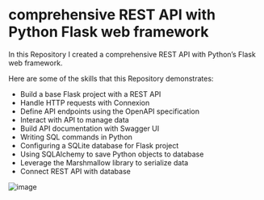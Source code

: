 # comprehensive REST API with Python Flask web framework

In this Repository I created a comprehensive REST API with Python’s Flask web framework.

Here are some of the skills that this Repository demonstrates:

- Build a base Flask project with a REST API
- Handle HTTP requests with Connexion
- Define API endpoints using the OpenAPI specification
- Interact with  API to manage data
- Build API documentation with Swagger UI
- Writing SQL commands in Python
- Configuring a SQLite database for Flask project
- Using SQLAlchemy to save Python objects to database
- Leverage the Marshmallow library to serialize data
- Connect REST API with database

![image](https://github.com/kamyaD/-comprehensive-REST-API-with-Python-s-Flask-web-framework/assets/33648833/897ee202-bb52-462a-aa97-5403e2a6ff78)

